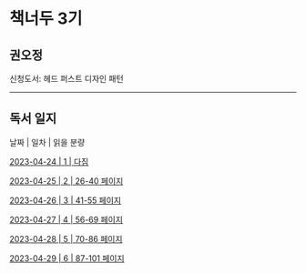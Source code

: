 # 책너두 3기

## 권오정

신청도서: 헤드 퍼스트 디자인 패턴

---

## 독서 일지

날짜 | 일차 | 읽을 분량

[2023-04-24 | 1 | 다짐](./dailyLog/week_1/day\_1\_다짐.md)

[2023-04-25 | 2 | 26-40 페이지](./dailyLog/week_1/day_2_26-40.md)

[2023-04-26 | 3 | 41-55 페이지]()

[2023-04-27 | 4 | 56-69 페이지]()

[2023-04-28 | 5 | 70-86 페이지]()

[2023-04-29 | 6 | 87-101 페이지]()